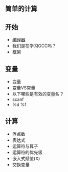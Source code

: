 ## 简单的计算
## 开始
- [编译器](1-开始.md#编译器)
- 我们是在学习GCC吗？
- 框架

## 变量
- 变量
- 变量VS常量
- 以下哪些是有效的变量名？
- scanf
- %d %f

## 计算
- 浮点数
- 表达式
- 运算符与算子
- 运算符的优先级
- 嵌入式赋值(X)
- 交换变量